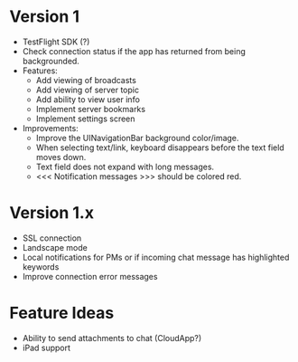 # Version 1
* TestFlight SDK (?)
* Check connection status if the app has returned from being backgrounded.
* Features:
    * Add viewing of broadcasts
    * Add viewing of server topic
    * Add ability to view user info
    * Implement server bookmarks
    * Implement settings screen
* Improvements:
	* Improve the UINavigationBar background color/image.
	* When selecting text/link, keyboard disappears before the text field moves down.
	* Text field does not expand with long messages.
	* <<< Notification messages >>> should be colored red.

# Version 1.x
* SSL connection
* Landscape mode
* Local notifications for PMs or if incoming chat message has highlighted keywords
* Improve connection error messages

# Feature Ideas
* Ability to send attachments to chat (CloudApp?)
* iPad support